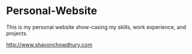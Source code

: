 # Personal-Website

This is my personal website show-casing my skills, work experience, and projects.

http://www.shayonchowdhury.com
